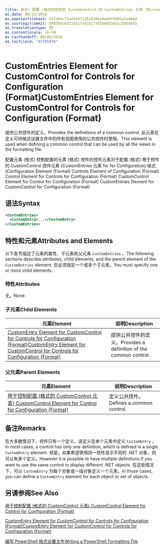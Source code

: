 ```yaml
---
title: 用于) 配置 (格式的控件的 CustomControl 的 CustomEntries 元素 |Microsoft Docs
ms.date: 09/13/2016
ms.openlocfilehash: b1f494cf1a254d71362830ba9eb0f4905a2a484d
ms.sourcegitcommit: 0907b8c6322d2c7c61b17f8168d53452c8964b41
ms.translationtype: MT
ms.contentlocale: zh-CN
ms.lasthandoff: 08/05/2020
ms.locfileid: "87785976"
---
```

# <a name="customentries-element-for-customcontrol-for-controls-for-configuration-format"></a><span data-ttu-id="154b1-102">CustomEntries Element for CustomControl for Controls for Configuration (Format)</span><span class="sxs-lookup"><span data-stu-id="154b1-102">CustomEntries Element for CustomControl for Controls for Configuration (Format)</span></span>

<span data-ttu-id="154b1-103">提供公共控件的定义。</span><span class="sxs-lookup"><span data-stu-id="154b1-103">Provides the definitions of a common control.</span></span> <span data-ttu-id="154b1-104">此元素在定义可供格式设置文件中的所有视图使用的公共控件时使用。</span><span class="sxs-lookup"><span data-stu-id="154b1-104">This element is used when defining a common control that can be used by all the views in the formatting file.</span></span>

<span data-ttu-id="154b1-105">配置元素 (格式) 控制配置的元素 (格式) 控件的控件元素对于配置 (格式) 用于控件的 CustomControl 控件元素 (CustomEntries 元素 for for Configuration) 格式 (</span><span class="sxs-lookup"><span data-stu-id="154b1-105">Configuration Element (Format) Controls Element of Configuration (Format) Control Element for Controls for Configuration (Format) CustomControl Element for Control for Configuration (Format) CustomEntries Element for CustomControl for Configuration (Format)</span></span>

## <a name="syntax"></a><span data-ttu-id="154b1-106">语法</span><span class="sxs-lookup"><span data-stu-id="154b1-106">Syntax</span></span>

```xml
<CustomEntries>
  <CustomEntry>...</CustomEntry>
</CustomEntries>

```

## <a name="attributes-and-elements"></a><span data-ttu-id="154b1-107">特性和元素</span><span class="sxs-lookup"><span data-stu-id="154b1-107">Attributes and Elements</span></span>

<span data-ttu-id="154b1-108">以下各节描述了元素的属性、子元素和父元素 `CustomEntries` 。</span><span class="sxs-lookup"><span data-stu-id="154b1-108">The following sections describe attributes, child elements, and the parent element of the `CustomEntries` element.</span></span> <span data-ttu-id="154b1-109">您必须指定一个或多个子元素。</span><span class="sxs-lookup"><span data-stu-id="154b1-109">You must specify one or more child elements.</span></span>

### <a name="attributes"></a><span data-ttu-id="154b1-110">特性</span><span class="sxs-lookup"><span data-stu-id="154b1-110">Attributes</span></span>

<span data-ttu-id="154b1-111">无。</span><span class="sxs-lookup"><span data-stu-id="154b1-111">None.</span></span>

### <a name="child-elements"></a><span data-ttu-id="154b1-112">子元素</span><span class="sxs-lookup"><span data-stu-id="154b1-112">Child Elements</span></span>

|<span data-ttu-id="154b1-113">元素</span><span class="sxs-lookup"><span data-stu-id="154b1-113">Element</span></span>|<span data-ttu-id="154b1-114">说明</span><span class="sxs-lookup"><span data-stu-id="154b1-114">Description</span></span>|
|-------------|-----------------|
|[<span data-ttu-id="154b1-115">CustomEntry Element for CustomControl for Controls for Configuration (Format)</span><span class="sxs-lookup"><span data-stu-id="154b1-115">CustomEntry Element for CustomControl for Controls for Configuration (Format)</span></span>](./customentry-element-for-customcontrol-for-controls-for-configuration-format.md)|<span data-ttu-id="154b1-116">提供公共控件的定义。</span><span class="sxs-lookup"><span data-stu-id="154b1-116">Provides a definition of the common control.</span></span>|

### <a name="parent-elements"></a><span data-ttu-id="154b1-117">父元素</span><span class="sxs-lookup"><span data-stu-id="154b1-117">Parent Elements</span></span>

|<span data-ttu-id="154b1-118">元素</span><span class="sxs-lookup"><span data-stu-id="154b1-118">Element</span></span>|<span data-ttu-id="154b1-119">说明</span><span class="sxs-lookup"><span data-stu-id="154b1-119">Description</span></span>|
|-------------|-----------------|
|[<span data-ttu-id="154b1-120">用于控制配置 (格式的 CustomControl 元素) </span><span class="sxs-lookup"><span data-stu-id="154b1-120">CustomControl Element for Control for Configuration (Format)</span></span>](./customcontrol-element-for-control-for-controls-for-configuration-format.md)|<span data-ttu-id="154b1-121">定义公共控件。</span><span class="sxs-lookup"><span data-stu-id="154b1-121">Defines a common control.</span></span>|

## <a name="remarks"></a><span data-ttu-id="154b1-122">备注</span><span class="sxs-lookup"><span data-stu-id="154b1-122">Remarks</span></span>

<span data-ttu-id="154b1-123">在大多数情况下，控件只有一个定义，该定义在单个元素中定义 `CustomEntry` 。</span><span class="sxs-lookup"><span data-stu-id="154b1-123">In most cases, a control has only one definition, which is defined in a single `CustomEntry` element.</span></span> <span data-ttu-id="154b1-124">但是，如果希望使用同一控件显示不同的 .NET 对象，则可以有多个定义。</span><span class="sxs-lookup"><span data-stu-id="154b1-124">However it is possible to have multiple definitions if you want to use the same control to display different .NET objects.</span></span> <span data-ttu-id="154b1-125">在这些情况下，可以 `CustomEntry` 为每个对象或一组对象定义一个元素。</span><span class="sxs-lookup"><span data-stu-id="154b1-125">In those cases, you can define a `CustomEntry` element for each object or set of objects.</span></span>

## <a name="see-also"></a><span data-ttu-id="154b1-126">另请参阅</span><span class="sxs-lookup"><span data-stu-id="154b1-126">See Also</span></span>

[<span data-ttu-id="154b1-127">用于控制配置 (格式的 CustomControl 元素) </span><span class="sxs-lookup"><span data-stu-id="154b1-127">CustomControl Element for Control for Configuration (Format)</span></span>](./customcontrol-element-for-control-for-controls-for-configuration-format.md)

[<span data-ttu-id="154b1-128">CustomEntry Element for CustomControl for Controls for Configuration (Format)</span><span class="sxs-lookup"><span data-stu-id="154b1-128">CustomEntry Element for CustomControl for Controls for Configuration (Format)</span></span>](./customentry-element-for-customcontrol-for-controls-for-configuration-format.md)

[<span data-ttu-id="154b1-129">编写 PowerShell 格式设置文件</span><span class="sxs-lookup"><span data-stu-id="154b1-129">Writing a PowerShell Formatting File</span></span>](./writing-a-powershell-formatting-file.md)
